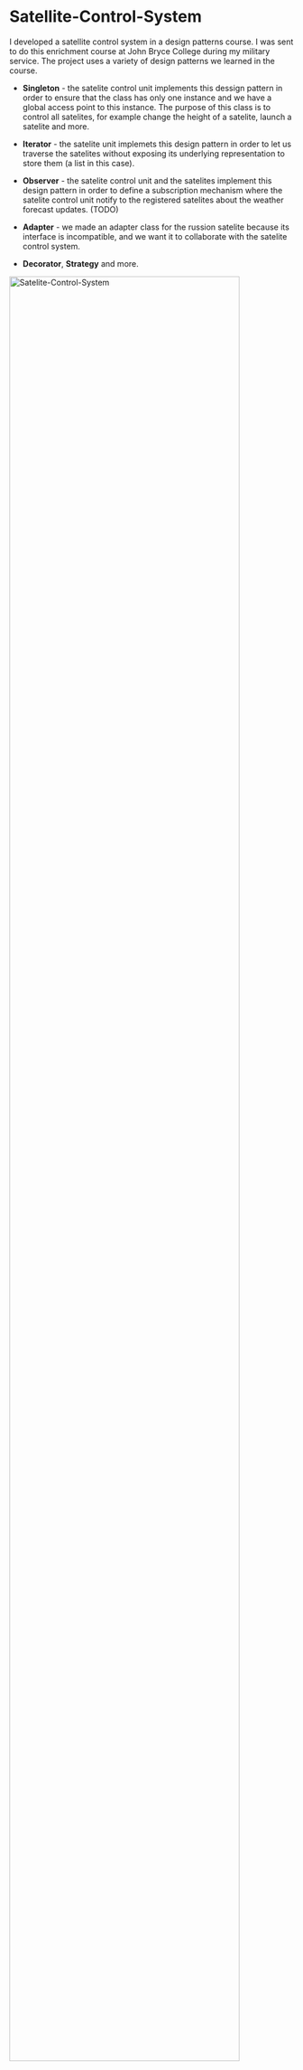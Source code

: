 # Satellite-Control-System

I developed a satellite control system in a design patterns course. I was sent to do this enrichment course at John Bryce College during my military service.
The project uses a variety of design patterns we learned in the course.

* **Singleton** - the satelite control unit implements this dessign pattern in order to ensure that the class has only one instance and we have a global access point to this instance. The purpose of this class is to control all satelites, for example change the height of a satelite, launch a satelite and more.

* **Iterator** - the satelite unit implemets this design pattern in order to let us traverse the satelites without exposing its underlying representation to store them (a list in this case).

* **Observer** - the satelite control unit and the satelites implement this design pattern in order to define a subscription mechanism where the satelite control unit notify to the registered satelites about the weather forecast updates. (TODO)

* **Adapter** - we made an adapter class for the russion satelite because its interface is incompatible, and we want it to collaborate with the satelite control system.

* **Decorator**, **Strategy** and more.

<img src="https://i.ibb.co/jb5qjXG/Satelite-Control-System.jpg" alt="Satelite-Control-System" border="0" height="90%" width="90%">
